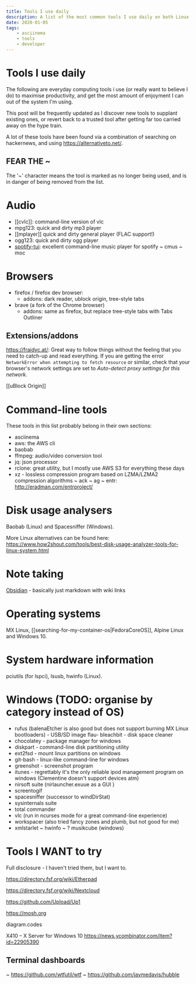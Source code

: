 ```yaml
---
title: Tools I use daily
description: A list of the most common tools I use daily on both Linux and Windows, from browsers to command-line utilities
date: 2020-01-05
tags:
    - asciinema
	- tools
	- developer
---
```


# Tools I use daily
The following are everyday computing tools i use (or really want to believe I do) to maximise productivity, and get the most amount of enjoyment I can out of the system I'm using.

This post will be frequently updated as I discover new tools to supplant existing ones, or revert back to a trusted tool after getting far too carried away on the hype train.

A lot of these tools have been found via a combination of searching on hackernews, and using https://alternativeto.net/.

## FEAR THE ~
The '~' character means the tool is marked as no longer being used, and is in danger of being removed from the list.

# Audio
- [[cvlc]]: command-line version of vlc
- mpg123: quick and dirty mp3 player
- [[mplayer]] quick and dirty general player (FLAC support!)
- ogg123:  quick and dirty ogg player
- [spotify-tui](https://github.com/Rigellute/spotify-tui): excellent command-line music player for spotify
~ cmus
~ moc

# Browsers
- firefox / firefox dev browser:
    - addons: dark reader, ublock origin, tree-style tabs
- brave (a fork of the Chrome browser)
    - addons: same as firefox, but replace tree-style tabs with Tabs Outliner

## Extensions/addons
https://fraidyc.at/: Great way to follow things without the feeling that you need to catch-up and read everything. If you are getting the error `NetworkError when attempting to fetch resource` or similar, check that your browser's network settings are set to _Auto-detect proxy settings for this network_.

[[uBlock Origin]]

# Command-line tools
These tools in this list probably belong in their own sections:
- asciinema
- aws: the AWS cli
- baobab
- ffmpeg: audio/video conversion tool
- jq: json processor
- rclone: great utility, but I mostly use AWS S3 for everything these days
- xz - lossless compression program based on LZMA/LZMA2 compression algorithms
~ ack
~ ag
~ entr: http://eradman.com/entrproject/

# Disk usage analysers
Baobab (Linux) and Spacesniffer (Windows).

More Linux alternatives can be found here: https://www.how2shout.com/tools/best-disk-usage-analyzer-tools-for-linux-system.html

# Note taking
[Obsidian](https://obsidian.md/) - basically just markdown with wiki links

# Operating systems
MX Linux, [[searching-for-my-container-os|FedoraCoreOS]], Alpine Linux and Windows 10. 

# System hardware information
pciutils (for lspci), lsusb, hwinfo (Linux).

# Windows (TODO: organise by category instead of OS)

- rufus (balenaEtcher is also good but does not support burning MX Linux bootloaders) - USB/SD image flau- bleachbit - disk space cleaner
- chocolatey - package manager for windows
- diskpart - command-line disk partitioning utility
- ext2fsd - mount linux partitions on windows
- git-bash - linux-like command-line for windows
- greenshot - screenshot program
- itunes - regrettably it's the only reliable ipod management program on windows (Clementine doesn't support devices atm)
- nirsoft suite (nirlauncher.exuue as a GUI )
- screentogif
- spacesniffer (successor to windDirStat)
- sysinternals suite
- total commander
- vlc (run in ncurses mode for a great command-line experience)
- workspacer (also tried fancy zones and plumb, but not good for me)
- xmlstarlet
~ hwinfo
~ ? musikcube (windows)

# Tools I WANT to try
Full disclosure - I haven't tried them, but I want to.

https://directory.fsf.org/wiki/Etherpad

https://directory.fsf.org/wiki/Nextcloud

https://github.com/Upload/Up1

https://mosh.org

diagram.codes

X410 – X Server for Windows 10 https://news.ycombinator.com/item?id=22905390

## Terminal dashboards
~ https://github.com/wtfutil/wtf
~ https://github.com/jaymedavis/hubble